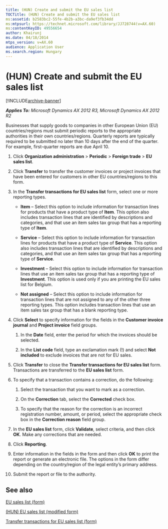```yaml
---
title: (HUN) Create and submit the EU sales list
TOCTitle: (HUN) Create and submit the EU sales list
ms:assetid: b2583bc2-55fe-4b2b-a3bc-da9ef3fb34dd
ms:mtpsurl: https://technet.microsoft.com/library/JJ728744(v=AX.60)
ms:contentKeyID: 49556654
author: Khairunj
ms.date: 04/18/2014
mtps_version: v=AX.60
audience: Application User
ms.search.region: Hungary
---
```


# (HUN) Create and submit the EU sales list 


[!INCLUDE[archive-banner](includes/archive-banner.md)]


_**Applies To:** Microsoft Dynamics AX 2012 R3, Microsoft Dynamics AX 2012 R2_

Businesses that supply goods to companies in other European Union (EU) countries/regions must submit periodic reports to the appropriate authorities in their own countries/regions. Quarterly reports are typically required to be submitted no later than 10 days after the end of the quarter. For example, first-quarter reports are due April 10.

1.  Click **Organization administration** \> **Periodic** \> **Foreign trade** \> **EU sales list**.

2.  Click **Transfer** to transfer the customer invoices or project invoices that have been entered for customers in other EU countries/regions to this form.

3.  In the **Transfer transactions for EU sales list** form, select one or more reporting types.
    
      - **Item** – Select this option to include information for transaction lines for products that have a product type of **Item**. This option also includes transaction lines that are identified by descriptions and categories, and that use an item sales tax group that has a reporting type of **Item**.
    
      - **Service** – Select this option to include information for transaction lines for products that have a product type of **Service**. This option also includes transaction lines that are identified by descriptions and categories, and that use an item sales tax group that has a reporting type of **Service**.
    
      - **Investment** – Select this option to include information for transaction lines that use an item sales tax group that has a reporting type of **Investment**. This option is used only if you are printing the EU sales list for Belgium.
    
      - **Not assigned** – Select this option to include information for transaction lines that are not assigned to any of the other three reporting types. This option includes transaction lines that use an item sales tax group that has a blank reporting type.

4.  Click **Select** to specify information for the fields in the **Customer invoice journal** and **Project invoice** field groups.
    
    1.  In the **Date** field, enter the period for which the invoices should be selected.
    
    2.  In the **List code** field, type an exclamation mark (\!) and select **Not included** to exclude invoices that are not for EU sales.

5.  Click **Transfer** to close the **Transfer transactions for EU sales list** form. Transactions are transferred to the **EU sales list** form.

6.  To specify that a transaction contains a correction, do the following:
    
    1.  Select the transaction that you want to mark as a correction.
    
    2.  On the **Correction** tab, select the **Corrected** check box.
    
    3.  To specify that the reason for the correction is an incorrect registration number, amount, or period, select the appropriate check box in the **Correction reason** field group.

7.  In the **EU sales list** form, click **Validate**, select criteria, and then click **OK**. Make any corrections that are needed.

8.  Click **Reporting**.

9.  Enter information in the fields in the form and then click **OK** to print the report or generate an electronic file. The options in the form differ depending on the country/region of the legal entity’s primary address.

10. Submit the report or file to the authority.

## See also

[EU sales list (form)](https://technet.microsoft.com/library/aa596355\(v=ax.60\))

[(HUN) EU sales list (modified form)](https://technet.microsoft.com/library/jj664282\(v=ax.60\))

[Transfer transactions for EU sales list (form)](https://technet.microsoft.com/library/aa499405\(v=ax.60\))

  


